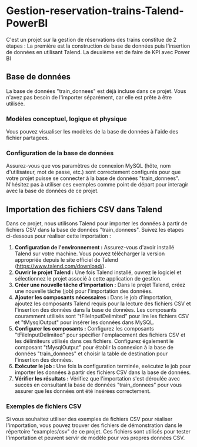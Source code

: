 # Gestion-reservation-trains-Talend-PowerBI
C'est un projet sur la gestion de réservations des trains constitue de 2 étapes : La première est la construction de base de données puis l'insertion de données en utilisant Talend. La deuxième est de faire de KPI avec Power BI
 ## Base de données
La base de données "train_donnees" est déjà incluse dans ce projet. Vous n'avez pas besoin de l'importer séparément, car elle est prête à être utilisée.
### Modèles conceptuel, logique et physique

Vous pouvez visualiser les modèles de la base de données à l'aide des fichier partagees. 
### Configuration de la base de données
Assurez-vous que vos paramètres de connexion MySQL (hôte, nom d'utilisateur, mot de passe, etc.) sont correctement configurés pour que votre projet puisse se connecter à la base de données "train_donnees".
N'hésitez pas à utiliser ces exemples comme point de départ pour interagir avec la base de données de ce projet.
## Importation des fichiers CSV dans Talend
Dans ce projet, nous utilisons Talend pour importer les données à partir de fichiers CSV dans la base de données "train_donnees". Suivez les étapes ci-dessous pour réaliser cette importation :

1. **Configuration de l'environnement :** Assurez-vous d'avoir installé Talend sur votre machine. Vous pouvez télécharger la version appropriée depuis le site officiel de Talend (https://www.talend.com/download/).
2. **Ouvrir le projet Talend :** Une fois Talend installé, ouvrez le logiciel et sélectionnez le projet associé à cette application de gestion.
3. **Créer une nouvelle tâche d'importation :** Dans le projet Talend, créez une nouvelle tâche (job) pour l'importation des données.
4. **Ajouter les composants nécessaires :** Dans le job d'importation, ajoutez les composants Talend requis pour la lecture des fichiers CSV et l'insertion des données dans la base de données. Les composants couramment utilisés sont "tFileInputDelimited" pour lire les fichiers CSV et "tMysqlOutput" pour insérer les données dans MySQL.
5. **Configurer les composants :** Configurez les composants "tFileInputDelimited" pour spécifier l'emplacement des fichiers CSV et les délimiteurs utilisés dans ces fichiers. Configurez également le composant "tMysqlOutput" pour établir la connexion à la base de données "train_donnees" et choisir la table de destination pour l'insertion des données.
6. **Exécuter le job :** Une fois la configuration terminée, exécutez le job pour importer les données à partir des fichiers CSV dans la base de données.
7. **Vérifier les résultats :** Vérifiez que l'importation s'est déroulée avec succès en consultant la base de données "train_donnees" pour vous assurer que les données ont été insérées correctement.

### Exemples de fichiers CSV

Si vous souhaitez utiliser des exemples de fichiers CSV pour réaliser l'importation, vous pouvez trouver des fichiers de démonstration dans le répertoire "examples/csv" de ce projet. Ces fichiers sont utilisés pour tester l'importation et peuvent servir de modèle pour vos propres données CSV.
